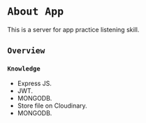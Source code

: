 # `About App`
This is a server for app practice listening skill.

## `Overview`

### `Knowledge`

- Express JS.
- JWT.
- MONGODB.
- Store file on Cloudinary.
- MONGODB.
